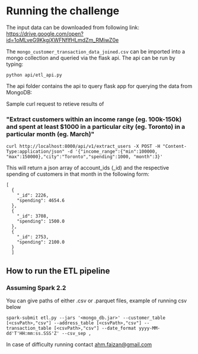 # Running the challenge
The input data can be downloaded from following link:
https://drive.google.com/open?id=1oMLveG9KkgjXWFNflfHLmdZm_RMiwZ0e

The `mongo_customer_transaction_data_joined.csv` can be imported into a mongo collection and queried via the flask api. The api can be run by typing:
```
python api/etl_api.py
```

The api folder contains the api to query flask app for querying the data from MongoDB:

Sample curl request to retieve results of 
### "Extract customers within an income range (eg. 100k-150k) and spent at least $1000 in a particular city (eg. Toronto) in a particular month (eg. March)"
```
curl http://localhost:8000/api/v1/extract_users -X POST -H "Content-Type:application/json" -d '{"income_range":{"min":100000, "max":150000},"city":"Toronto","spending":1000, "month":3}'
```

This will return a json array of account_ids (_id) and the respective spending of customers in that month in the following form:
```
[
  {
    "_id": 2226,
    "spending": 4654.6
  },
  {
    "_id": 3708,
    "spending": 1500.0
  },
  {
    "_id": 2753,
    "spending": 2100.0
  }
  ]
  ```
## How to run the ETL pipeline
### Assuming Spark 2.2
You can give paths of either .csv or .parquet files, example of running csv below

```
spark-submit etl.py --jars '<mongo_db.jar>' --customer_table [<csvPath>,"csv"] --address_table [<csvPath>,"csv"] --transaction_table [<csvPath>,"csv"] --date_format yyyy-MM-dd'T'HH:mm:ss.SSS'Z' --csv_sep ,

```

In case of difficulty running contact ahm.faizan@gmail.com

